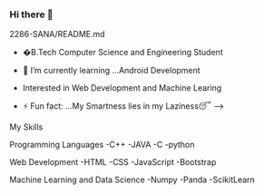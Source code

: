 ### Hi there 👋

2286-SANA/README.md

- �B.Tech Computer Science and Engineering Student
- 🌱 I’m currently learning ...Android Development
-  Interested in Web Development and Machine Learing

- ⚡ Fun fact: ...My Smartness lies in my Laziness😴
-->

My Skills


 Programming Languages
  -C++
  -JAVA
  -C
  -python

Web Development
    -HTML
    -CSS
    -JavaScript
    -Bootstrap
		
Machine Learning and Data Science
    -Numpy
    -Panda
    -ScikitLearn



